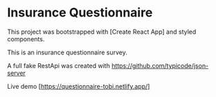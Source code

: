 # Insurance Questionnaire

This project was bootstrapped with [Create React App] and styled components.

This is an insurance questionnaire survey.

A full fake RestApi was created with https://github.com/typicode/json-server

Live demo [https://questionnaire-tobi.netlify.app/]
